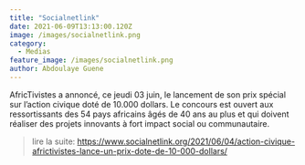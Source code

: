 ```yaml
---
title: "Socialnetlink"
date: 2021-06-09T13:13:00.120Z
image: /images/socialnetlink.png
category:
  - Medias
feature_image: /images/socialnetlink.png
author: Abdoulaye Guene
---
```

AfricTivistes a annoncé, ce jeudi 03 juin, le lancement de son prix spécial sur l’action civique doté de 10.000 dollars.
Le concours est ouvert aux ressortissants des 54 pays africains âgés de 40 ans au plus et qui doivent réaliser des projets innovants à fort impact social ou communautaire.
>lire la suite: https://www.socialnetlink.org/2021/06/04/action-civique-africtivistes-lance-un-prix-dote-de-10-000-dollars/